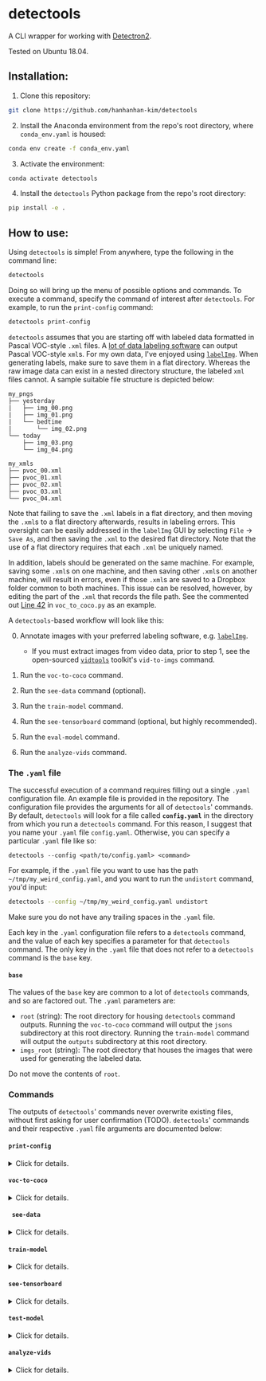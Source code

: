 # detectools

A CLI wrapper for working with [Detectron2](https://github.com/facebookresearch/detectron2). 

Tested on Ubuntu 18.04. 

## Installation:

1. Clone this repository:

```bash
git clone https://github.com/hanhanhan-kim/detectools
```

2. Install the Anaconda environment from the repo's root directory, where `conda_env.yaml` is housed:

```bash
conda env create -f conda_env.yaml
```

3. Activate the environment:

```bash
conda activate detectools
```

4. Install the `detectools` Python package from the repo's root directory:

```bash
pip install -e .
```

## How to use:

Using `detectools` is simple! From anywhere, type the following in the command line:

```bash
detectools
```

Doing so will bring up the menu of possible options and commands. To execute a command, specify the command of interest after `detectools`. For example, to run the `print-config` command:

```bash
detectools print-config
```

`detectools` assumes that you are starting off with labeled data formatted in Pascal VOC-style `.xml` files. A [lot of data labeling software](https://github.com/heartexlabs/awesome-data-labeling) can output Pascal VOC-style `xml`s. For my own data, I've enjoyed using [`labelImg`](https://github.com/tzutalin/labelImg). When generating labels, make sure to save them in a flat directory. Whereas the raw image data can exist in a nested directory structure, the labeled `xml` files cannot. A sample suitable file structure is depicted below:

```
my_pngs
├── yesterday
|	├── img_00.png
|	├── img_01.png
|	└── bedtime
|		└── img_02.png
└── today
	├── img_03.png
	└── img_04.png

my_xmls
├── pvoc_00.xml
├── pvoc_01.xml
├── pvoc_02.xml
├── pvoc_03.xml
└── pvoc_04.xml
```

Note that failing to save the `.xml` labels in a flat directory, and then moving the `.xml`s to a flat directory afterwards, results in labeling errors. This oversight can be easily addressed in the `labelImg` GUI by selecting `File` → `Save As`, and then saving the `.xml` to the desired flat directory. Note that the use of a flat directory requires that each `.xml` be uniquely named. 

In addition, labels should be generated on the same machine. For example, saving some `.xml`s on one machine, and then saving other `.xml`s on another machine, will result in errors, even if those `.xml`s are saved to a Dropbox folder common to both machines. This issue can be resolved, however, by editing the part of the `.xml` that records the file path. See the commented out [Line 42](https://github.com/hanhanhan-kim/detectools/blob/master/detectools/voc_to_coco.py#L42) in `voc_to_coco.py` as an example. 

A `detectools`-based workflow will look like this:

0. Annotate images with your preferred labeling software, e.g. [`labelImg`](https://github.com/tzutalin/labelImg). 
   - If you must extract images from video data, prior to step 1, see the open-sourced [`vidtools`](https://github.com/hanhanhan-kim/vidtools) toolkit's `vid-to-imgs` command. 

1. Run the `voc-to-coco` command.
2. Run the `see-data` command (optional).
3. Run the `train-model` command.
4. Run the `see-tensorboard` command (optional, but highly recommended). 
5. Run the `eval-model` command. 
6. Run the `analyze-vids` command. 

### The `.yaml` file

The successful execution of a command requires filling out a single `.yaml` configuration file. An example file is provided in the repository. The configuration file provides the arguments for all of `detectools`' commands. By default, `detectools` will look for a file called **`config.yaml`** in the directory from which you run a `detectools` command. For this reason, I suggest that you name your `.yaml` file  `config.yaml`. Otherwise, you can specify a particular `.yaml` file like so:

```
detectools --config <path/to/config.yaml> <command>
```

For example, if the `.yaml` file you want to use has the path `~/tmp/my_weird_config.yaml`, and you want to run the `undistort` command, you'd input:

```bash
detectools --config ~/tmp/my_weird_config.yaml undistort
```

Make sure you do not have any trailing spaces in the `.yaml` file.

Each key in the `.yaml` configuration file refers to a `detectools` command, and the value of each key specifies a parameter for that `detectools` command. The only key in the `.yaml` file that does not refer to a `detectools` command is the `base` key.

#### `base`

The values of the `base` key are common to a lot of `detectools` commands, and so are factored out. The `.yaml` parameters are:

- `root` (string): The root directory for housing `detectools` command outputs. Running the `voc-to-coco` command will output the `jsons` subdirectory at this root directory. Running the `train-model` command will output the `outputs` subdirectory at this root directory. 
- `imgs_root` (string): The root directory that houses the images that were used for generating the labeled data. 

Do not move the contents of `root`.

### Commands

The outputs of `detectools`' commands never overwrite existing files, without first asking for user confirmation (TODO). `detectools`' commands and their respective `.yaml` file arguments are documented below:

#### `print-config`

<details><summary> Click for details. </summary>
<br>

This command prints the contents of the `.yaml` configuration file. It does not have any `.yaml` parameters.
</details>

#### `voc-to-coco`

<details><summary> Click for details. </summary>
<br>

This command batch converts Pascal VOC-style `.xml` annotation files to  COCO-style `.json` annotation files. It can be used for converting the annotation outputs of [`labelImg`](https://github.com/tzutalin/labelImg) to the required annotation format for [Detectron2](https://github.com/facebookresearch/detectron2).  Its `.yaml` parameters are :

- `ann_root` (string): The root directory that houses the Pascal VOC-style `.xml` files. **Must be a flat directory**.
- `labels` (list of strings): A list of the labels found in the labeled data. 
- `train_frac` (float): The fraction of the labeled data to be used for training the model. The remaining data is evenly split between the evaluation and test fractions. 

This command returns, in the `root` directory, four `.json` files that specify the images and annotations used for each fraction of the split data. The `train.json` contains information for the training data fraction, the `val.json` contains information for the  evaluation data fraction, the `test.json` contains information for the test data fraction, and the `all.json` contains information for the entire dataset. 
</details>

#### ` see-data`

<details><summary> Click for details. </summary>
<br>

This command shows the labeled images in the training data fraction. Its `.yaml` parameters are:

- `number_of_imgs` (integer): The number of randomly sampled images to show. If `0`, will display all images. 
- `scale` (float): The factor by which to scale the displayed image. A scale of `1.0` will display the true size of the image. 

This command returns nothing. It just shows a random sample of labeled images from the training data. 
</details>

#### `train-model`

<details><summary> Click for details. </summary>
<br>

This command trains the [**Faster R-CNN**](https://arxiv.org/abs/1506.01497) Detectron2 model. It does not support other object detection algorithms that are supported in Detectron2, such as Mask R-CNN and RetinaNet. Its `.yaml` parameters are : 

- `learning_rate` (float): The model's initial [learning rate](https://en.wikipedia.org/wiki/Learning_rate), i.e. the hyperparameter that determines the degree to which to adjust the model, in response to the estimated error. A reasonable default value is 0.2. 
- `lr_decay_policy` (list of integers): The model's learning rate decay schedule. Each element in the list specifies the iteration number at which the learning rate decays by a factor of 10. For example, if `[500, 3000]`, the learning rate will decrease by an order of magnitude at iteration 500, and will decrease by another order of magnitude at iteration 3000. If the list is empty, the learning rate will not decay. 
- `max_iter` (integer): The maximum number of iterations for which to train the model. 
- `eval_period` (integer): The period with which to evaluate the model, *during training*. For example, if set to `250`, the model will be evaluated every 250 iterations, during training. 
- `checkpoint_period` (integer): The period with which to save a snapshot of the model, as a `.pth` file. For example, if set to `250`, a snapshot of the model-in-training will be saved every 250 iterations. 

This command returns a trained model in the  `outputs` subdirectory of the `root` directory. Recall that the path to the `root` directory was specified under the `base` key of the `config.yaml` file. The final trained model is saved in `outputs` as `model_final.pth`. Model snapshots from previous checkpoints are titled appropriately, and are also `.pth` files in `outputs`. Evaluation results are saved in the `inference` subdirectory of `outputs`.  

*N.B.* During training, a warning about skipped parameter values due to incorrect array shapes will likely appear. This warning is expected behaviour, and can be ignored. It arises because most custom datasets will have a different number of object types from the pre-trained Detectron2 model. See [here](https://github.com/facebookresearch/detectron2/issues/196) for details.
</details>

#### `see-tensorboard`

<details><summary> Click for details. </summary>
<br>

This command displays the [TensorBoard](https://www.tensorflow.org/tensorboard) for the trained model at its latest iteration. It does not have any `.yaml` parameters.
</details>

#### `test-model`

<details><summary> Click for details. </summary>
<br>

This command uses the trained model to predict labels on the data's test fraction. Its `.yaml` parameters are :

- `scale` (float): The factory by which to scale the displayed image. A scale of `1.0` will display all images. 
- `do_show` (boolean): If true, will display a randomly drawn image with predicted labels, five times. 

This command returns five randomly drawn images with predicted labels from the test fraction, and saves the images in the  `test_pred_imgs` subdirectory of the `outputs` directory. It also returns a `all_test_preds.csv` file which contains the predicted labels for all images from the test fraction. 
</details>

#### `analyze-vids`

<details><summary> Click for details. </summary>
<br>

This command uses the trained model to predict labels on a directory of target videos. ***It assumes that a constant number of each object type is present in each video frame***. This assumption is valid for most animal behaviour experiments that take place in an arena. This command's `.yaml` parameters are :

- `model_pth` (string): Path to the model `.pth` file.
- `vid_ending` (string): The file ending of the videos to be analyzed. Videos without the specified file ending will be skipped. For example, `.mp4` or `_undistorted.mp4`. This command supports only `.mp4` video files. 
- `expected_obj_nums` (dictionary): The number of objects we should expect for every video frame of every video. The keys represent the labels, i.e. object types, and the values represent the number of expected objects. For example, `{beetle: 1, ant: 1}` means that we assume that there's exactly 1 beetle and 1 ant for every frame of every video. 
- `vids_root` (string): The path to the root directory that houses all the videos to be analyzed. 
- `frame_rate` (integer): The framerate of the videos, in Hz. 

This command returns labeled videos, as well as corresponding `.csv` files. These files are suffixed with either `_detected.mp4` or `_detected.csv`. 
</details>